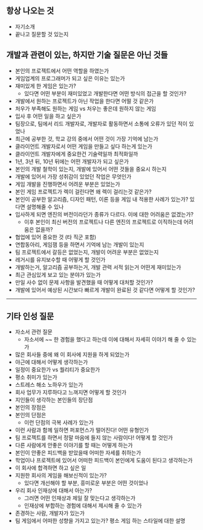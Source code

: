 ## 항상 나오는 것

- 자기소개
- 끝나고 질문할 것 있는지

## 개발과 관련이 있는, 하지만 기술 질문은 아닌 것들

- 본인의 프로젝트에서 어떤 역할을 하였는가
- 게임업계의 프로그래머가 되고 싶은 이유는 있는가
- 재미있게 한 게임은 있는가? 
  - 있다면 어떤 부분이 재미있었고 개발한다면 어떤 방식의 접근을 할 것인가?
- 개발에서 원하는 프로젝트가 아닌 작업을 한다면 어떨 것 같은가
- 처우가 부족해도 원하는 게임 vs 처우는 좋은데 원하지 않는 게임
- 입사 후 어떤 일을 하고 싶은가
- 팀장으로, 팀에서 리드 개발자로, 개발자로 활동하면서 소통에 오류가 있던 적이 있었나
- 최근에 공부한 것, 학교 강의 중에서 어떤 것이 가장 기억에 남는가
- 클라이언트 개발자로서 어떤 게임을 만들고 싶다 하는게 있는가
- 클라이언트 개발자에게 중요한건 기술력일까 최적화일까
- 1년, 3년 뒤, 10년 뒤에는 어떤 개발자가 되고 싶은가
- 본인의 개발 철학이 있는지, 개발에 있어서 어떤 것들을 중요시 하는지
- 개발에 있어서 가장 성취감이 있었던 작업은 무엇인가
- 게임 개발을 진행하면서 어려운 부분은 있었는가
- 본인 게임 프로젝트가 렉이 걸린다면 왜 렉이 걸리는것 같은가?
- 본인이 공부한 알고리즘, 디자인 패턴, 이론 등을 게임 내 적용한 사례가 있는가? 있다면 설명해줄 수 있나
- 입사하게 되면 엔진의 버전이라던가 종류가 다르다. 이에 대한 어려움은 없겠는가?
  - 이후 본인이 최신 버전의 프로젝트나 다른 엔진의 프로젝트로 이직하는데 어려움은 없을까?
- 협업에 있어 중요한 것 (타 직군 포함)
- 연합동아리, 게임잼 등을 하면서 기억에 남는 개발이 있는지
- 팀 프로젝트에서 갈등은 없었는지, 개발이 어려운 부분은 없었는지
- 레거시를 유지보수할 때 어떻게 할 것인가
- 개발하는거, 알고리즘 공부하는거, 개발 관력 서적 읽는거 어떤게 재미있는가
- 최근 관심있게 보고 있는 분야가 있는가
- 만일 사수 없이 문제 사항을 발견했을 때 어떻게 대처할 것인가?
- 개발에 있어서 예상된 시간보다 빠르게 개발이 완료된 것 같다면 어떻게 할 것인가?

---

## 기타 인성 질문

- 자소서 관련 질문
  - 자소서에 ~~ 한 경험을 했다고 하는데 이에 대해서 자세히 이야기 해 줄 수 있는가
- 많은 회사들 중에 왜 이 회사에 지원을 하게 되었는가
- 야근에 대해서 어떻게 생각하는가
- 일정이 중요한가 vs 퀄리티가 중요한가
- 평소 취미가 있는가
- 스트레스 해소 노하우가 있는가
- 회사 업무가 지루하다고 느껴지면 어떻게 할 것인가
- 지인들이 생각하는 본인들의 장단점
- 본인의 장점은
- 본인의 단점은
  - 이런 단점의 극복 사례가 있는가
- 이런 사람과 함께 일하면 퍼포먼스가 떨어진다! 어떤 유형인가
- 팀 프로젝트를 하면서 정말 마음에 들지 않는 사람이다! 어떻게 할 것인가
- 다른 사람에게 안좋은 이야기를 할 때는 어떻게 하는가
- 본인이 안좋은 피드백을 받았을때 어떠한 자세를 취하는가
- 학업이나 프로젝트에 있어서 어떠한 피드백이 본인에게 도움이 된다고 생각하는가
- 이 회사에 합격하면 하고 싶은 일
- 지원한 회사의 게임을 해보신적이 있는가?
  - 있다면 개선해야 할 부분, 흥미로운 부분은 어떤 것이었나
- 우리 회사 인재상에 대해서 아는가?
  - 그러면 어떤 인재상과 제일 잘 맞는다고 생각하는가
  - 인재상에 부합하는 경험에 대해서 제시해 줄 수 있는가
- 존경하는 사람, 개발자가 있는가
- 팀 게임에서 어떠한 성향을 가지고 있는가? 평소 게임 하는 스타일에 대한 설명